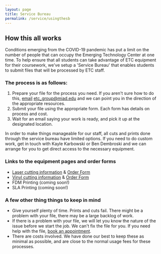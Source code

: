 ```yaml
---
layout: page
title: Service Bureau
permalink: /service/usingthesb
---
```

## How this all works
Conditions emerging from the COVID-19 pandemic has put a limit on the number of people that can occupy the Emerging Technology Center at one time. To help ensure that all students can take advantage of ETC equipment for their coursework, we've setup a 'Service Bureau' that enables students to submit files that will be processed by ETC staff.

### The process is as follows:

1. Prepare your file for the process you need.  If you aren't sure how to do this, [email](mailto:etc_group@miad.edu) etc_group@miad.edu and we can point you in the direction of the appropriate resources.
2. Submit your file using the appropriate form. Each form has details on process and cost.
3. Wait for an email saying your work is ready, and pick it up at the designated location.

In order to make things manageable for our staff, all cuts and prints done through the service bureau have limited options. If you need to do custom work, get in touch with Kayle Karbowski or Ben Dembroski and we can arrange for you to get direct access to the necessary equipment.

### Links to the equipment pages and order forms
- [Laser cutting information](/equipment/lasercutters.html) & [Order Form](https://forms.gle/4oU84fsnNgKD8rC98)
- [Vinyl cutting information](/equipment/vinylcutters.html) & [Order Form](https://forms.gle/XoM88178K2BbBZkG6)
- FDM Printing (coming soon!)
- SLA Printing (coming soon!)

### A few other thing things to keep in mind

- Give yourself plenty of time.  Prints and cuts fail. There might be a problem with your file, there may be a large backlog of work.
- If there is a problem with your file, we will let you know the nature of the issue before we start the job. We can't fix the file for you. If you need help with the file, [book an appointment](mailto:etc_group@miad.edu).
- There are costs involved. We have done our best to keep these as minimal as possible, and are close to the normal usage fees for these processes.
